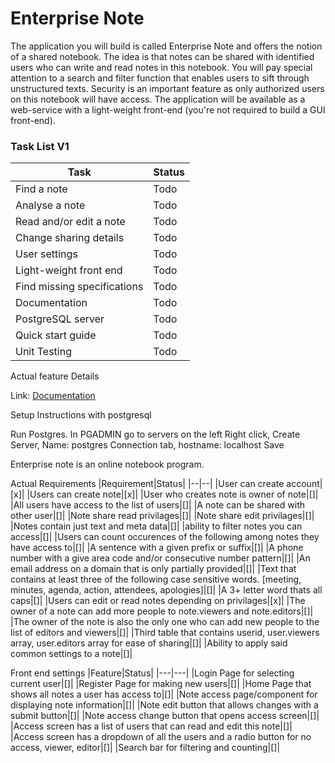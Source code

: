 # Enterprise Note

The application you will build is called Enterprise Note and offers the notion of a shared notebook. 
The idea is that notes can be shared with identified users who can write and read notes in this notebook.
You will pay special attention to a search and filter function that enables users to sift through unstructured texts. 
Security is an important feature as only authorized users on this notebook will have access. 
The application will be available as a web-service with a light-weight front-end (you're not required to build a GUI front-end).

### Task List V1

|Task|Status|
|---|---|
|Find a note|Todo|
|Analyse a note|Todo|
|Read and/or edit a note|Todo|
|Change sharing details|Todo|
|User settings|Todo|
|Light-weight front end|Todo|
|Find missing specifications|Todo|
|Documentation|Todo|
|PostgreSQL server|Todo|
|Quick start guide|Todo|
|Unit Testing|Todo|

Actual feature Details


Link: [Documentation](https://eitonline.eit.ac.nz/pluginfile.php/2732418/mod_resource/content/1/ITPR6.518%20Enterprise%20Software%20Development%202.Project%202020.pdf)


Setup Instructions with postgresql

Run Postgres.
In PGADMIN go to servers on the left
Right click, Create Server, Name: postgres
Connection tab, hostname: localhost
Save

Enterprise note is an online notebook program.

Actual Requirements
|Requirement|Status|
|--|--|
|User can create account|[x]|
|Users can create note|[x]|
|User who creates note is owner of note|[]|
|All users have access to the list of users|[]|
|A note can be shared with other user|[]|
|Note share read privilages|[]|
|Note share edit privilages|[]|
|Notes contain just text and meta data|[]|
|ability to filter notes you can access|[]|
|Users can count occurences of the following among notes they have access to|[]|
|A sentence with a given prefix or suffix|[]|
|A phone number with a give area code and/or consecutive number pattern|[]|
|An email address on a domain that is only partially provided|[]|
|Text that contains at least three of the following case sensitive words. [meeting, minutes, agenda, action, attendees, apologies]|[]|
|A 3+ letter word thats all caps|[]|
|Users can edit or read notes depending on privilages|[x]|
|The owner of a note can add more people to note.viewers and note.editors|[]|
|The owner of the note is also the only one who can add new people to the list of editors and viewers|[]|
|Third table that contains userid, user.viewers array, user.editors array for ease of sharing|[]|
|Ability to apply said common settings to a note|[]|


Front end settings
|Feature|Status|
|---|---|
|Login Page for selecting current user|[]|
|Register Page for making new users|[]|
|Home Page that shows all notes a user has access to|[]|
|Note access page/component for displaying note information|[]|
|Note edit button that allows changes with a submit button|[]|
|Note access change button that opens access screen|[]|
|Access screen has a list of users that can read and edit this note|[]|
|Access screen has a dropdown of all the users and a radio button for no access, viewer, editor|[]|
|Search bar for filtering and counting|[]|


